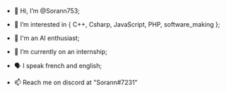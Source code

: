 - 👋 Hi, I’m @Sorann753;
- 👀 I’m interested in { C++, Csharp, JavaScript, PHP, software_making };
- 🤖 I'm an AI enthusiast;
- 🌱 I’m currently on an internship;
- 🗣️ I speak french and english;

- 📫 Reach me on discord at "Sorann#7231"

<!--- ligne de commentaire
Sorann753/Sorann753 is a ✨ special ✨ repository because its `README.md` (this file) appears on your GitHub profile.
You can click the Preview link to take a look at your changes.
--->
